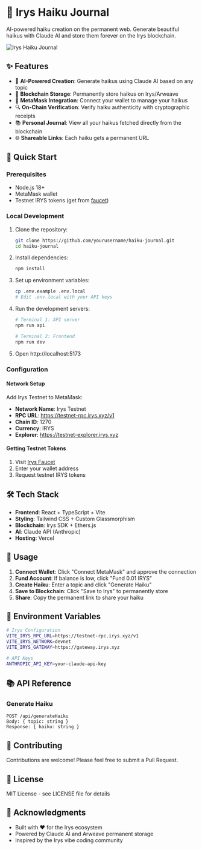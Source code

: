 # 🌸 Irys Haiku Journal

AI-powered haiku creation on the permanent web. Generate beautiful haikus with Claude AI and store them forever on the Irys blockchain.

![Irys Haiku Journal](https://github.com/yourusername/haiku-journal/assets/banner.png)

## ✨ Features

- 🎨 **AI-Powered Creation**: Generate haikus using Claude AI based on any topic
- 🔗 **Blockchain Storage**: Permanently store haikus on Irys/Arweave
- 👛 **MetaMask Integration**: Connect your wallet to manage your haikus
- 🔍 **On-Chain Verification**: Verify haiku authenticity with cryptographic receipts
- 📚 **Personal Journal**: View all your haikus fetched directly from the blockchain
- 🌐 **Shareable Links**: Each haiku gets a permanent URL

## 🚀 Quick Start

### Prerequisites

- Node.js 18+
- MetaMask wallet
- Testnet IRYS tokens (get from [faucet](https://irys.xyz/faucet))

### Local Development

1. Clone the repository:
   ```bash
   git clone https://github.com/yourusername/haiku-journal.git
   cd haiku-journal
   ```

2. Install dependencies:
   ```bash
   npm install
   ```

3. Set up environment variables:
   ```bash
   cp .env.example .env.local
   # Edit .env.local with your API keys
   ```

4. Run the development servers:
   ```bash
   # Terminal 1: API server
   npm run api
   
   # Terminal 2: Frontend
   npm run dev
   ```

5. Open http://localhost:5173

### Configuration

#### Network Setup

Add Irys Testnet to MetaMask:
- **Network Name**: Irys Testnet
- **RPC URL**: https://testnet-rpc.irys.xyz/v1
- **Chain ID**: 1270
- **Currency**: IRYS
- **Explorer**: https://testnet-explorer.irys.xyz

#### Getting Testnet Tokens

1. Visit [Irys Faucet](https://irys.xyz/faucet)
2. Enter your wallet address
3. Request testnet IRYS tokens

## 🛠️ Tech Stack

- **Frontend**: React + TypeScript + Vite
- **Styling**: Tailwind CSS + Custom Glassmorphism
- **Blockchain**: Irys SDK + Ethers.js
- **AI**: Claude API (Anthropic)
- **Hosting**: Vercel

## 📝 Usage

1. **Connect Wallet**: Click "Connect MetaMask" and approve the connection
2. **Fund Account**: If balance is low, click "Fund 0.01 IRYS" 
3. **Create Haiku**: Enter a topic and click "Generate Haiku"
4. **Save to Blockchain**: Click "Save to Irys" to permanently store
5. **Share**: Copy the permanent link to share your haiku

## 🔧 Environment Variables

```bash
# Irys Configuration
VITE_IRYS_RPC_URL=https://testnet-rpc.irys.xyz/v1
VITE_IRYS_NETWORK=devnet
VITE_IRYS_GATEWAY=https://gateway.irys.xyz

# API Keys
ANTHROPIC_API_KEY=your-claude-api-key
```

## 📚 API Reference

### Generate Haiku
```
POST /api/generateHaiku
Body: { topic: string }
Response: { haiku: string }
```

## 🤝 Contributing

Contributions are welcome! Please feel free to submit a Pull Request.

## 📄 License

MIT License - see LICENSE file for details

## 🙏 Acknowledgments

- Built with ❤️ for the Irys ecosystem
- Powered by Claude AI and Arweave permanent storage
- Inspired by the Irys vibe coding community